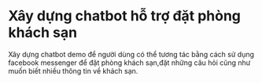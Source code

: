 # Xây dựng chatbot hỗ trợ đặt phòng khách sạn


Xây dựng chatbot demo để người dùng có thể tương tác bằng cách sử dụng facebook messenger để đặt phòng khách sạn,đặt những câu hỏi cũng như muốn biết nhiều thông tin về khách sạn.
